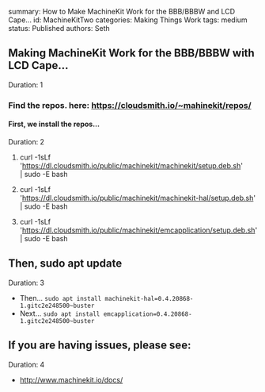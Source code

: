 summary: How to Make MachineKit Work for the BBB/BBBW and LCD Cape...
id: MachineKitTwo
categories: Making Things Work
tags: medium
status: Published 
authors: Seth

## Making MachineKit Work for the BBB/BBBW with LCD Cape...
Duration: 1

### Find the repos. here: https://cloudsmith.io/~mahinekit/repos/

#### First, we install the repos...
Duration: 2

1. curl -1sLf \
  'https://dl.cloudsmith.io/public/machinekit/machinekit/setup.deb.sh' \
  | sudo -E bash

2. curl -1sLf \
  'https://dl.cloudsmith.io/public/machinekit/machinekit-hal/setup.deb.sh' \
  | sudo -E bash

3. curl -1sLf \
  'https://dl.cloudsmith.io/public/machinekit/emcapplication/setup.deb.sh' \
  | sudo -E bash

## Then, sudo apt update
Duration: 3

- Then... `sudo apt install machinekit-hal=0.4.20868-1.gitc2e248500~buster`
- Next... `sudo apt install emcapplication=0.4.20868-1.gitc2e248500~buster`

## If you are having issues, please see:
Duration: 4

- http://www.machinekit.io/docs/

